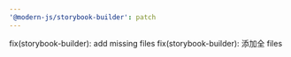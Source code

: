 ```yaml
---
'@modern-js/storybook-builder': patch
---
```


fix(storybook-builder): add missing files
fix(storybook-builder): 添加全 files
